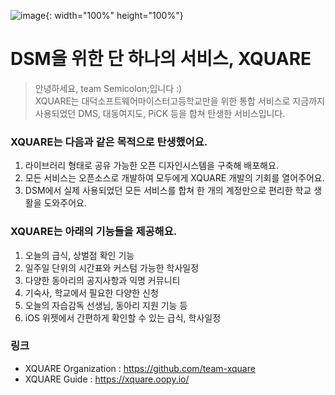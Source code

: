 ![image](https://user-images.githubusercontent.com/67373938/225011454-59943482-b4f7-4a18-adbe-5cf08d711bd4.gif){: width="100%" height="100%"}
# DSM을 위한 단 하나의 서비스, XQUARE
> 안녕하세요, team Semicolon;입니다 :)  
XQUARE는 대덕소프트웨어마이스터고등학교만을 위한 통합 서비스로 지금까지 사용되었던 DMS, 대동여지도, PiCK 등을 합쳐 탄생한 서비스입니다.

### XQUARE는 다음과 같은 목적으로 탄생했어요.
1. 라이브러리 형태로 공유 가능한 오픈 디자인시스템을 구축해 배포해요.
2. 모든 서비스는 오픈소스로 개발하여 모두에게 XQUARE 개발의 기회를 열어주어요.
3. DSM에서 실제 사용되었던 모든 서비스를 합쳐 한 개의 계정만으로 편리한 학교 생활을 도와주어요.

### XQUARE는 아래의 기능들을 제공해요.
1. 오늘의 급식, 상벌점 확인 기능
2. 일주일 단위의 시간표와 커스텀 가능한 학사일정
3. 다양한 동아리의 공지사항과 익명 커뮤니티
4. 기숙사, 학교에서 필요한 다양한 신청
5. 오늘의 자습감독 선생님, 동아리 지원 기능 등
6. iOS 위젯에서 간편하게 확인할 수 있는 급식, 학사일정

### 링크
* XQUARE Organization : https://github.com/team-xquare 
* XQUARE Guide : https://xquare.oopy.io/
